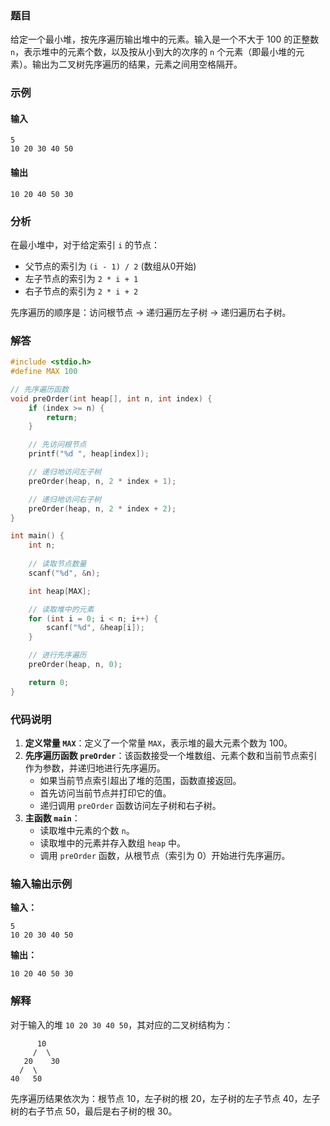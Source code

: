### 题目

给定一个最小堆，按先序遍历输出堆中的元素。输入是一个不大于 100 的正整数 `n`，表示堆中的元素个数，以及按从小到大的次序的 `n` 个元素（即最小堆的元素）。输出为二叉树先序遍历的结果，元素之间用空格隔开。

### 示例

#### 输入
```
5
10 20 30 40 50
```

#### 输出
```
10 20 40 50 30 
```

### 分析

在最小堆中，对于给定索引 `i` 的节点：
- 父节点的索引为 `(i - 1) / 2` (数组从0开始)
- 左子节点的索引为 `2 * i + 1`
- 右子节点的索引为 `2 * i + 2`

先序遍历的顺序是：访问根节点 -> 递归遍历左子树 -> 递归遍历右子树。

### 解答

```c
#include <stdio.h>
#define MAX 100

// 先序遍历函数
void preOrder(int heap[], int n, int index) {
    if (index >= n) {
        return;
    }

    // 先访问根节点
    printf("%d ", heap[index]);

    // 递归地访问左子树
    preOrder(heap, n, 2 * index + 1);

    // 递归地访问右子树
    preOrder(heap, n, 2 * index + 2);
}

int main() {
    int n;
    
    // 读取节点数量
    scanf("%d", &n);

    int heap[MAX];

    // 读取堆中的元素
    for (int i = 0; i < n; i++) {
        scanf("%d", &heap[i]);
    }

    // 进行先序遍历
    preOrder(heap, n, 0);

    return 0;
}
```

### 代码说明

1. **定义常量 `MAX`**：定义了一个常量 `MAX`，表示堆的最大元素个数为 100。
2. **先序遍历函数 `preOrder`**：该函数接受一个堆数组、元素个数和当前节点索引作为参数，并递归地进行先序遍历。
   - 如果当前节点索引超出了堆的范围，函数直接返回。
   - 首先访问当前节点并打印它的值。
   - 递归调用 `preOrder` 函数访问左子树和右子树。
3. **主函数 `main`**：
   - 读取堆中元素的个数 `n`。
   - 读取堆中的元素并存入数组 `heap` 中。
   - 调用 `preOrder` 函数，从根节点（索引为 0）开始进行先序遍历。

### 输入输出示例

**输入：**
```
5
10 20 30 40 50
```

**输出：**
```
10 20 40 50 30 
```

### 解释

对于输入的堆 `10 20 30 40 50`，其对应的二叉树结构为：
```
      10
     /  \
   20    30
  /  \
40   50
```
先序遍历结果依次为：根节点 10，左子树的根 20，左子树的左子节点 40，左子树的右子节点 50，最后是右子树的根 30。